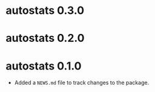 # autostats 0.3.0

# autostats 0.2.0

# autostats 0.1.0

* Added a `NEWS.md` file to track changes to the package.
